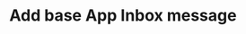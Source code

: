 ---
title: Add base App Inbox message
excerpt: The method is used for creating basic App Inbox messages.
api:
  file: yespoio.json
  operationId: addAppInboxMessage
deprecated: false
hidden: false
metadata:
  title: ''
  description: ''
  robots: index
next:
  description: ''
---